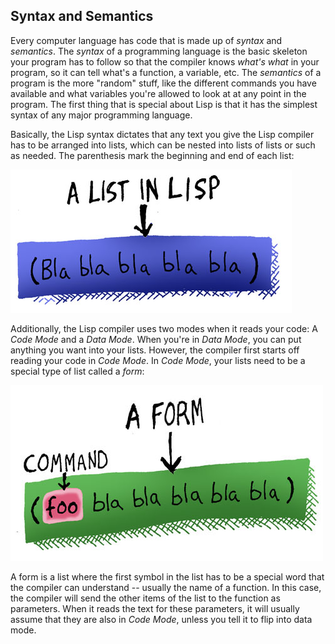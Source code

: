 ## Syntax and Semantics

Every computer language has code that is made up of *syntax* and *semantics*. The *syntax* of a programming language is the basic skeleton your program has to follow so that the compiler knows *what's what* in your program, so it can tell what's a function, a variable, etc. The *semantics* of a program is the more "random" stuff, like the different commands you have available and what variables you're allowed to look at at any point in the program. The first thing that is special about Lisp is that it has the simplest syntax of any major programming language.

Basically, the Lisp syntax dictates that any text you give the Lisp compiler has to be arranged into lists, which can be nested into lists of lists or such as needed. The parenthesis mark the beginning and end of each list:

![](../images/list.jpg)

Additionally, the Lisp compiler uses two modes when it reads your code: A *Code Mode* and a *Data Mode*. When you're in *Data Mode*, you can put anything you want into your lists. However, the compiler first starts off reading your code in *Code Mode*. In *Code Mode*, your lists need to be a special type of list called a *form*:

![](../images/frame.jpg)

A form is a list where the first symbol in the list has to be a special word that the compiler can understand -- usually the name of a function. In this case, the compiler will send the other items of the list to the function as parameters. When it reads the text for these parameters, it will usually assume that they are also in *Code Mode*, unless you tell it to flip into data mode.
